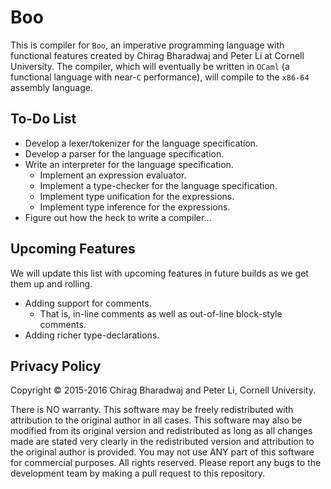 # Boo
This is compiler for `Boo`, an imperative programming language with functional features created by Chirag Bharadwaj and Peter Li at Cornell University. The compiler, which will eventually be written in `OCaml` (a functional language with near-`C` performance), will compile to the `x86-64` assembly language.

To-Do List
----
* Develop a lexer/tokenizer for the language specification.
* Develop a parser for the language specification.
* Write an interpreter for the language specification.
  + Implement an expression evaluator.
  + Implement a type-checker for the language specification.
  + Implement type unification for the expressions.
  + Implement type inference for the expressions.
* Figure out how the heck to write a compiler...

Upcoming Features
----
We will update this list with upcoming features in future builds as we get them up and rolling.

* Adding support for comments.
  + That is, in-line comments as well as out-of-line block-style comments.
* Adding richer type-declarations.

Privacy Policy
----

Copyright &copy; 2015-2016 Chirag Bharadwaj and Peter Li, Cornell University.

There is NO warranty. This software may be freely redistributed with attribution to the original author in all cases. This software may also be modified from its original version and redistributed as long as all changes made are stated very clearly in the redistributed version and attribution to the original author is provided. You may not use ANY part of this software for commercial purposes. All rights reserved. Please report any bugs to the development team by making a pull request to this repository.
